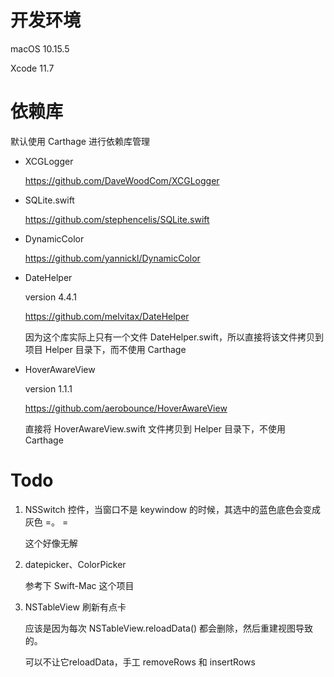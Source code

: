# 开发环境

macOS 10.15.5

Xcode 11.7



# 依赖库

默认使用 Carthage 进行依赖库管理

- XCGLogger

  https://github.com/DaveWoodCom/XCGLogger

  

- SQLite.swift

  https://github.com/stephencelis/SQLite.swift
  
  
  
- DynamicColor
  
  https://github.com/yannickl/DynamicColor
  
  
  
- DateHelper

  version 4.4.1

  https://github.com/melvitax/DateHelper
  
  因为这个库实际上只有一个文件 DateHelper.swift，所以直接将该文件拷贝到项目 Helper 目录下，而不使用 Carthage
  
  
  
- HoverAwareView

  version 1.1.1

  https://github.com/aerobounce/HoverAwareView
  
  直接将 HoverAwareView.swift 文件拷贝到 Helper 目录下，不使用 Carthage



# Todo

1. NSSwitch 控件，当窗口不是 keywindow 的时候，其选中的蓝色底色会变成灰色 =。 =

   这个好像无解

   

2. datepicker、ColorPicker

   参考下 Swift-Mac 这个项目
   
   
   
3. NSTableView 刷新有点卡

   应该是因为每次 NSTableView.reloadData() 都会删除，然后重建视图导致的。

   可以不让它reloadData，手工 removeRows 和 insertRows